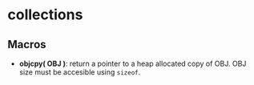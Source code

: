# collections

## Macros

- **objcpy( OBJ )**: return a pointer to a heap allocated copy of OBJ. OBJ size must be accesible using `sizeof`.
